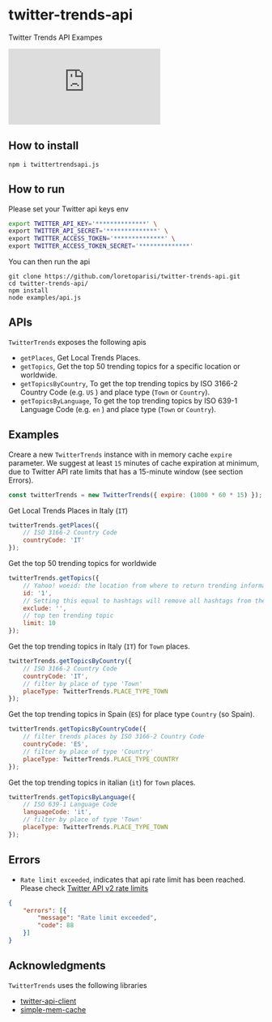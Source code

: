 # twitter-trends-api
Twitter Trends API Exampes

[![NPM Version](https://img.shields.io/npm/v/twittertrendsapi.js)](https://www.npmjs.com/package/twittertrendsapi.js)

## How to install

```
npm i twittertrendsapi.js
```

## How to run
Please set your Twitter api keys env

```bash
export TWITTER_API_KEY='**************' \
export TWITTER_API_SECRET='**************' \
export TWITTER_ACCESS_TOKEN='**************' \
export TWITTER_ACCESS_TOKEN_SECRET='**************'
```

You can then run the api
```
git clone https://github.com/loretoparisi/twitter-trends-api.git
cd twitter-trends-api/
npm install
node examples/api.js
```

## APIs
`TwitterTrends` exposes the following apis

- `getPlaces`, Get Local Trends Places.
- `getTopics`, Get the top 50 trending topics for a specific location or worldwide.
- `getTopicsByCountry`, To get the top trending topics by ISO 3166-2 Country Code (e.g. `US` ) and place type (`Town` or `Country`).
- `getTopicsByLanguage`, To get the top trending topics by ISO 639-1 Language Code (e.g. `en` ) and place type (`Town` or `Country`).

## Examples
Creare a new `TwitterTrends` instance with in memory cache `expire` parameter. We suggest at least `15` minutes of cache expiration at minimum, due to Twitter API rate limits that has a 15-minute window (see section Errors).
```javascript
const twitterTrends = new TwitterTrends({ expire: (1000 * 60 * 15) });
```

Get Local Trends Places in Italy (`IT`)
```javascript
twitterTrends.getPlaces({
    // ISO 3166-2 Country Code
    countryCode: 'IT'
});
```
Get the top 50 trending topics for worldwide
```javascript
twitterTrends.getTopics({
    // Yahoo! woeid: the location from where to return trending information for from.
    id: '1',
    // Setting this equal to hashtags will remove all hashtags from the trends list.
    exclude: '',
    // top ten trending topic
    limit: 10
});
```
Get the top trending topics in Italy (`IT`) for `Town` places.
```javascript
twitterTrends.getTopicsByCountry({
    // ISO 3166-2 Country Code
    countryCode: 'IT',
    // filter by place of type 'Town'
    placeType: TwitterTrends.PLACE_TYPE_TOWN
});
```
Get the top trending topics in Spain (`ES`) for place type `Country` (so Spain).
```javascript
twitterTrends.getTopicsByCountryCode({
    // filter trends places by ISO 3166-2 Country Code
    countryCode: 'ES',
    // filter by place of type 'Country'
    placeType: TwitterTrends.PLACE_TYPE_COUNTRY
});
```
Get the top trending topics in italian (`it`) for `Town` places.
```javascript
twitterTrends.getTopicsByLanguage({
    // ISO 639-1 Language Code
    languageCode: 'it',
    // filter by place of type 'Town'
    placeType: TwitterTrends.PLACE_TYPE_TOWN
});
```

## Errors
- `Rate limit exceeded`, indicates that api rate limit has been reached. Please check [Twitter API v2 rate limits](https://developer.twitter.com/en/docs/twitter-api/rate-limits#v2-limits)
```json
{
	"errors": [{
		"message": "Rate limit exceeded",
		"code": 88
	}]
}
```

## Acknowledgments
`TwitterTrends` uses the following libraries
- [twitter-api-client](https://github.com/FeedHive/twitter-api-client)
- [simple-mem-cache](https://github.com/fsoft72/simple-mem-cache)